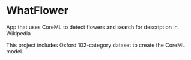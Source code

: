# WhatFlower
App that uses CoreML to detect flowers and search for description in Wikipedia

This project includes Oxford 102-category dataset to create the CoreML model.
